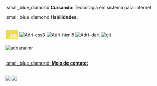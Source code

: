 <p> :small_blue_diamond:<strong>Cursando:</strong> Tecnologia em sistema para internet</p>
 
<p> :small_blue_diamond:<strong>Habilidades:</strong> </p>
</div><br>
<div style="display: inline_block">
  <!--<img align="center" alt="Adri-csharp" height="30" width="40" src="https://cdn.jsdelivr.net/gh/devicons/devicon/icons/csharp/csharp-original.svg"--> 
  <img align="center" alt="adri-Js" height="30" width="40" src="https://raw.githubusercontent.com/devicons/devicon/master/icons/javascript/javascript-plain.svg">
  <img align="center" alt="Adri-css3" height="30" width="40" src="https://cdn.jsdelivr.net/gh/devicons/devicon/icons/css3/css3-original.svg"/>
  <img align="center" alt="Adri-html5" height="30" width="40" src="https://cdn.jsdelivr.net/gh/devicons/devicon/icons/html5/html5-original.svg"/>
  <img align="center" alt="Adri-dart" height="30" width="40" src="https://cdn.jsdelivr.net/gh/devicons/devicon/icons/dart/dart-original.svg" />
  <img align="center" alt="git"  height="30" width="30" src="https://www.vectorlogo.zone/logos/git-scm/git-scm-icon.svg"/> </a> 
</div>
<div align="auto"><br>
  <a href="https://github.com/AdrianaLMR">
   <!--<img height="180em" src="https://github-readme-stats.vercel.app/api?username=AdrianaLMR&show_icons=true&theme=dracula&include_all_commits=true&count_private=true"/>--> 
  <img height="180em" src="https://github-readme-stats.vercel.app/api/top-langs/?username=adrianalmr&show_icons=true&theme=dracula&locale=en&layout=compact" alt="adrianalmr"/>
</div>
<br>
<p> :small_blue_diamond:<strong> Meio de contato:</strong> </p>
<div><br> 
  <a href = "mailto:trevenlynk038@gmail.com"><img src="https://img.shields.io/badge/-Gmail-%23333?style=for-the-badge&logo=gmail&logoColor=white" target="_blank"></a>
  <a href="https://www.linkedin.com/in/adriana-machado-da-rosa-0451ab22a" target="_blank"><img src="https://img.shields.io/badge/-LinkedIn-%230077B5?style=for-the-badge&logo=linkedin&logoColor=white" target="_blank"></a>

